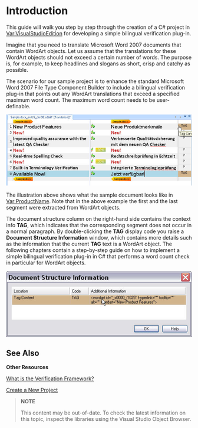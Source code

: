 Introduction
==

This guide will walk you step by step through the creation of a C# project in <Var:VisualStudioEdition> for developing a simple bilingual verification plug-in.

Imagine that you need to translate Microsoft Word 2007 documents that contain WordArt objects. Let us assume that the translations for these WordArt objects should not exceed a certain number of words. The purpose is, for example, to keep headlines and slogans as short, crisp and catchy as possible.

The scenario for our sample project is to enhance the standard Microsoft Word 2007 File Type Component Builder to include a bilingual verification plug-in that points out any WordArt translations that exceed a specified maximum word count. The maximum word count needs to be user-definable.

![WordArt](images/WordArt.jpg)

The illustration above shows what the sample document looks like in <Var:ProductName>. Note that in the above example the first and the last segment were extracted from WordArt objects.

The document structure column on the right-hand side contains the context info **TAG**, which indicates that the corresponding segment does not occur in a normal paragraph. By double-clicking the **TAG** display code you raise a **Document Structure Information** window, which contains more details such as the information that the current **TAG** text is a WordArt object. The following chapters contain a step-by-step guide on how to implement a simple bilingual verification plug-in in C# that performs a word count check in particular for WordArt objects.

![DocStructureInfo](images/DocStructureInfo.jpg)

See Also
--

**Other Resources**

[What is the Verification Framework?](what_is_the_verification_framework.md)

[Create a New Project](create_a_new_bil_project.md)

>**NOTE**
>
> This content may be out-of-date. To check the latest information on this topic, inspect the libraries using the Visual Studio Object Browser.